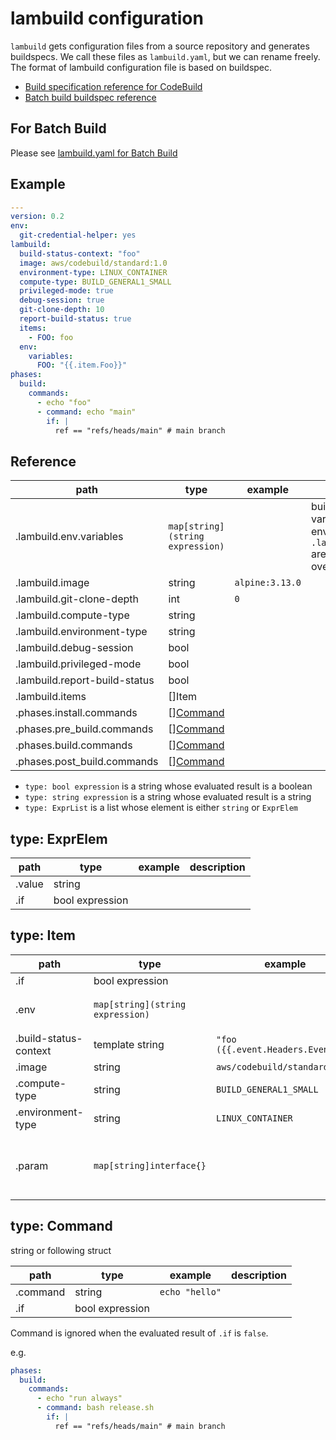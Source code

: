 # lambuild configuration

`lambuild` gets configuration files from a source repository and generates buildspecs.
We call these files as `lambuild.yaml`, but we can rename freely.
The format of lambuild configuration file is based on buildspec.

* [Build specification reference for CodeBuild](https://docs.aws.amazon.com/codebuild/latest/userguide/build-spec-ref.html)
* [Batch build buildspec reference](https://docs.aws.amazon.com/codebuild/latest/userguide/batch-build-buildspec.html)

## For Batch Build

Please see [lambuild.yaml for Batch Build](lambuild-batch-yaml.md)

## Example

```yaml
---
version: 0.2
env:
  git-credential-helper: yes
lambuild:
  build-status-context: "foo"
  image: aws/codebuild/standard:1.0
  environment-type: LINUX_CONTAINER
  compute-type: BUILD_GENERAL1_SMALL
  privileged-mode: true
  debug-session: true
  git-clone-depth: 10
  report-build-status: true
  items:
    - FOO: foo
  env:
    variables:
      FOO: "{{.item.Foo}}"
phases:
  build:
    commands:
      - echo "foo"
      - command: echo "main"
        if: |
          ref == "refs/heads/main" # main branch
```

## Reference

path | type | example | description
--- | --- | --- | ---
.lambuild.env.variables | `map[string](string expression)` | | build's environment variables. The environment variables of `.lambuild.env.variables` are passed by the override option
.lambuild.image | string | `alpine:3.13.0` |
.lambuild.git-clone-depth | int | `0` |
.lambuild.compute-type | string |  |
.lambuild.environment-type | string |  |
.lambuild.debug-session | bool | |
.lambuild.privileged-mode | bool | |
.lambuild.report-build-status | bool | |
.lambuild.items | []Item | |
.phases.install.commands | [][Command](#type-command) | |
.phases.pre_build.commands | [][Command](#type-command) | |
.phases.build.commands | [][Command](#type-command) | |
.phases.post_build.commands | [][Command](#type-command) | |

* `type: bool expression` is a string whose evaluated result is a boolean
* `type: string expression` is a string whose evaluated result is a string
* `type: ExprList` is a list whose element is either `string` or `ExprElem`

## type: ExprElem

path | type | example | description
--- | --- | --- | ---
.value | string | |
.if | bool expression | |

## type: Item

path | type | example | description
--- | --- | --- | ---
.if | bool expression | |
.env | `map[string](string expression)` | | build's environment variables
.build-status-context | template string | `"foo ({{.event.Headers.Event}})"` |
.image | string | `aws/codebuild/standard:5.0` |
.compute-type | string | `BUILD_GENERAL1_SMALL` |
.environment-type | string | `LINUX_CONTAINER` |
.param | `map[string]interface{}` | | a parameter `item` of template and expression

## type: Command

string or following struct

path | type | example | description
--- | --- | --- | ---
.command | string | `echo "hello"` |
.if | bool expression | |

Command is ignored when the evaluated result of `.if` is `false`.

e.g.

```yaml
phases:
  build:
    commands:
      - echo "run always"
      - command: bash release.sh
        if: |
          ref == "refs/heads/main" # main branch
```
